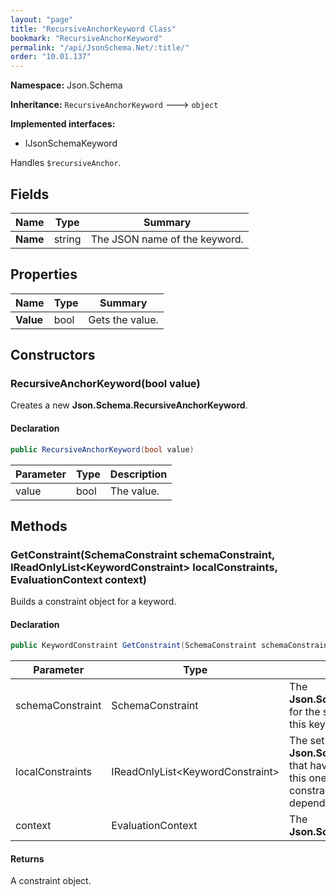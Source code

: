 ```yaml
---
layout: "page"
title: "RecursiveAnchorKeyword Class"
bookmark: "RecursiveAnchorKeyword"
permalink: "/api/JsonSchema.Net/:title/"
order: "10.01.137"
---
```

**Namespace:** Json.Schema

**Inheritance:**
`RecursiveAnchorKeyword`
 🡒 
`object`

**Implemented interfaces:**

- IJsonSchemaKeyword

Handles `$recursiveAnchor`.

## Fields

| Name | Type | Summary |
|---|---|---|
| **Name** | string | The JSON name of the keyword. |

## Properties

| Name | Type | Summary |
|---|---|---|
| **Value** | bool | Gets the value. |

## Constructors

### RecursiveAnchorKeyword(bool value)

Creates a new **Json.Schema.RecursiveAnchorKeyword**.

#### Declaration

```c#
public RecursiveAnchorKeyword(bool value)
```

| Parameter | Type | Description |
|---|---|---|
| value | bool | The value. |


## Methods

### GetConstraint(SchemaConstraint schemaConstraint, IReadOnlyList\<KeywordConstraint\> localConstraints, EvaluationContext context)

Builds a constraint object for a keyword.

#### Declaration

```c#
public KeywordConstraint GetConstraint(SchemaConstraint schemaConstraint, IReadOnlyList<KeywordConstraint> localConstraints, EvaluationContext context)
```

| Parameter | Type | Description |
|---|---|---|
| schemaConstraint | SchemaConstraint | The **Json.Schema.SchemaConstraint** for the schema object that houses this keyword. |
| localConstraints | IReadOnlyList\<KeywordConstraint\> | The set of other **Json.Schema.KeywordConstraint**s that have been processed prior to this one. Will contain the constraints for keyword dependencies. |
| context | EvaluationContext | The **Json.Schema.EvaluationContext**. |


#### Returns

A constraint object.


